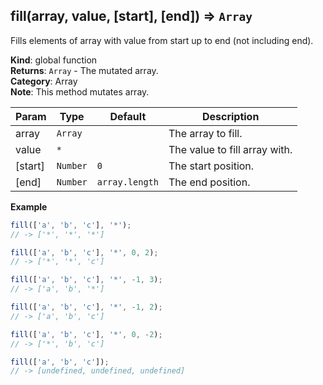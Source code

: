 <a name="fill"></a>

## fill(array, value, [start], [end]) ⇒ <code>Array</code>
Fills elements of array with value from start up to end (not including end).

**Kind**: global function  
**Returns**: <code>Array</code> - The mutated array.  
**Category**: Array  
**Note**: This method mutates array.  

| Param | Type | Default | Description |
| --- | --- | --- | --- |
| array | <code>Array</code> |  | The array to fill. |
| value | <code>\*</code> |  | The value to fill array with. |
| [start] | <code>Number</code> | <code>0</code> | The start position. |
| [end] | <code>Number</code> | <code>array.length</code> | The end position. |

**Example**  
```js
fill(['a', 'b', 'c'], '*');
// -> ['*', '*', '*']

fill(['a', 'b', 'c'], '*', 0, 2);
// -> ['*', '*', 'c']

fill(['a', 'b', 'c'], '*', -1, 3);
// -> ['a', 'b', '*']

fill(['a', 'b', 'c'], '*', -1, 2);
// -> ['a', 'b', 'c']

fill(['a', 'b', 'c'], '*', 0, -2);
// -> ['*', 'b', 'c']

fill(['a', 'b', 'c']);
// -> [undefined, undefined, undefined]
```
